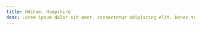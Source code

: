 ```yaml
---
title: Odiham, Hampshire
desc: Lorem ipsum dolor sit amet, consectetur adipiscing elit. Donec tempor at mauris quis iaculis. Mauris non quam ultricies, convallis enim sit amet, vehicula nisl.
---
```

